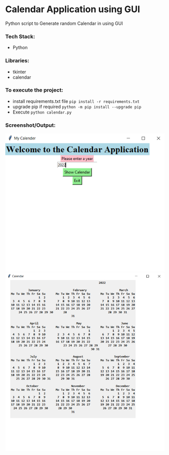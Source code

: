 # Calendar Application using GUI
Python script to Generate random Calendar in using GUI 

### Tech Stack:
+ Python

### Libraries:
+ tkinter
+ calendar

### To execute the project:
+ install requirements.txt file `pip install -r requirements.txt`
+ upgrade pip if required `python -m pip install --upgrade pip`
+ Execute `python calendar.py`

### Screenshot/Output:
![Screenshot of the Output](op1.png)
![Screenshot of the Output](op2.png)